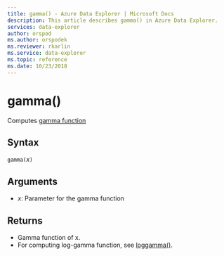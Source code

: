 ```yaml
---
title: gamma() - Azure Data Explorer | Microsoft Docs
description: This article describes gamma() in Azure Data Explorer.
services: data-explorer
author: orspod
ms.author: orspodek
ms.reviewer: rkarlin
ms.service: data-explorer
ms.topic: reference
ms.date: 10/23/2018
---
```

# gamma()

Computes [gamma function](https://en.wikipedia.org/wiki/Gamma_function)

## Syntax

`gamma(`*x*`)`

## Arguments

* *x*: Parameter for the gamma function

## Returns

* Gamma function of x.
* For computing log-gamma function, see [loggamma()](loggammafunction.md).